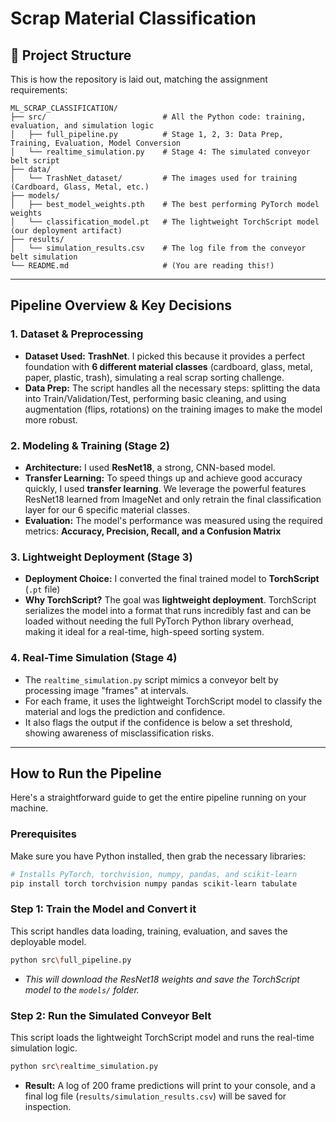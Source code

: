 # Scrap Material Classification

## 📂 Project Structure

This is how the repository is laid out, matching the assignment requirements:

```
ML_SCRAP_CLASSIFICATION/
├── src/                          # All the Python code: training, evaluation, and simulation logic
│   ├── full_pipeline.py          # Stage 1, 2, 3: Data Prep, Training, Evaluation, Model Conversion
│   └── realtime_simulation.py    # Stage 4: The simulated conveyor belt script
├── data/
│   └── TrashNet_dataset/         # The images used for training (Cardboard, Glass, Metal, etc.)
├── models/
│   ├── best_model_weights.pth    # The best performing PyTorch model weights
│   └── classification_model.pt   # The lightweight TorchScript model (our deployment artifact)
├── results/
│   └── simulation_results.csv    # The log file from the conveyor belt simulation
└── README.md                     # (You are reading this!)
```

-----

## Pipeline Overview & Key Decisions

### 1. Dataset & Preprocessing

  * **Dataset Used:** **TrashNet**. I picked this because it provides a perfect foundation with **6 different material classes** (cardboard, glass, metal, paper, plastic, trash), simulating a real scrap sorting challenge.
  * **Data Prep:** The script handles all the necessary steps: splitting the data into Train/Validation/Test, performing basic cleaning, and using augmentation (flips, rotations) on the training images to make the model more robust.

### 2. Modeling & Training (Stage 2)

  * **Architecture:** I used **ResNet18**, a strong, CNN-based model.
  * **Transfer Learning:** To speed things up and achieve good accuracy quickly, I used **transfer learning**. We leverage the powerful features ResNet18 learned from ImageNet and only retrain the final classification layer for our 6 specific material classes.
  * **Evaluation:** The model's performance was measured using the required metrics: **Accuracy, Precision, Recall, and a Confusion Matrix**

### 3. Lightweight Deployment (Stage 3)

  * **Deployment Choice:** I converted the final trained model to **TorchScript** (`.pt` file)
  * **Why TorchScript?** The goal was **lightweight deployment**. TorchScript serializes the model into a format that runs incredibly fast and can be loaded without needing the full PyTorch Python library overhead, making it ideal for a real-time, high-speed sorting system.

### 4. Real-Time Simulation (Stage 4)

  * The `realtime_simulation.py` script mimics a conveyor belt by processing image "frames" at intervals.
  * For each frame, it uses the lightweight TorchScript model to classify the material and logs the prediction and confidence.
  * It also flags the output if the confidence is below a set threshold, showing awareness of misclassification risks.

-----

## How to Run the Pipeline

Here's a straightforward guide to get the entire pipeline running on your machine.

### **Prerequisites**

Make sure you have Python installed, then grab the necessary libraries:

```bash
# Installs PyTorch, torchvision, numpy, pandas, and scikit-learn
pip install torch torchvision numpy pandas scikit-learn tabulate
```

### **Step 1: Train the Model and Convert it**

This script handles data loading, training, evaluation, and saves the deployable model.

```bash
python src\full_pipeline.py
```

  * *This will download the ResNet18 weights and save the TorchScript model to the `models/` folder.*

### **Step 2: Run the Simulated Conveyor Belt**

This script loads the lightweight TorchScript model and runs the real-time simulation logic.

```bash
python src\realtime_simulation.py
```

  * **Result:** A log of 200 frame predictions will print to your console, and a final log file (`results/simulation_results.csv`) will be saved for inspection.
